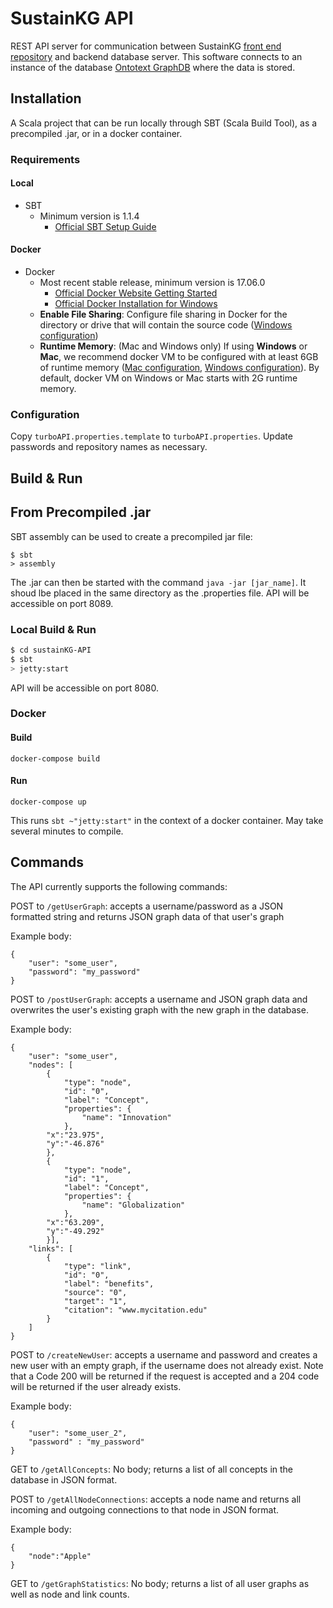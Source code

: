 # SustainKG API #

REST API server for communication between SustainKG [front end repository](https://github.com/greenguy33/sustainKG) and backend database server. This software connects to an instance of the database [Ontotext GraphDB](https://www.ontotext.com/products/graphdb/) where the data is stored.

## Installation ##
A Scala project that can be run locally through SBT (Scala Build Tool), as a precompiled .jar, or in a docker container.

### Requirements ###
#### Local
- SBT 
	- Minimum version is 1.1.4
		- [Official SBT Setup Guide](https://www.scala-sbt.org/release/docs/Setup.html)

#### Docker
- Docker
    - Most recent stable release, minimum version is 17.06.0
      - [Official Docker Website Getting Started](https://docs.docker.com/engine/getstarted/step_one/)
      - [Official Docker Installation for Windows](https://docs.docker.com/docker-for-windows/install/)
    - **Enable File Sharing**:  Configure file sharing in Docker for the directory or drive that will contain the source code ([Windows configuration](https://docs.docker.com/docker-for-windows/#file-sharing))
    - **Runtime Memory**: (Mac and Windows only) If using **Windows** or **Mac**, we recommend docker VM to be configured with at least 6GB of runtime memory ([Mac configuration](https://docs.docker.com/docker-for-mac/#advanced), [Windows configuration](https://docs.docker.com/docker-for-windows/#advanced)).  By default, docker VM on Windows or Mac starts with 2G runtime memory.

### Configuration ###
Copy `turboAPI.properties.template` to `turboAPI.properties`.  Update passwords and repository names as necessary.


## Build & Run ##

## From Precompiled .jar ##
SBT assembly can be used to create a precompiled jar file:
```
$ sbt
> assembly
```
The .jar can then be started with the command `java -jar [jar_name]`. It shoud lbe placed in the same directory as the .properties file. API will be accessible on port 8089.

### Local Build & Run ###
```sh
$ cd sustainKG-API
$ sbt
> jetty:start
```
API will be accessible on port 8080.

### Docker ###
#### Build
```
docker-compose build
```
#### Run
```
docker-compose up
```

This runs `sbt ~"jetty:start"` in the context of a docker container.  May take several minutes to compile.

## Commands

The API currently supports the following commands:

POST to `/getUserGraph`: accepts a username/password as a JSON formatted string and returns JSON graph data of that user's graph

Example body: 

```
{
    "user": "some_user",
    "password": "my_password"
}
```

POST to `/postUserGraph`: accepts a username and JSON graph data and overwrites the user's existing graph with the new graph in the database.

Example body:

```
{
    "user": "some_user",
    "nodes": [
        {
            "type": "node",
            "id": "0",
            "label": "Concept",
            "properties": {
                "name": "Innovation"
            },
	    "x":"23.975",
	    "y":"-46.876"
        },
        {
            "type": "node",
            "id": "1",
            "label": "Concept",
            "properties": {
                "name": "Globalization"
            },
	    "x":"63.209",
	    "y":"-49.292"
        }],
    "links": [
        {
            "type": "link",
            "id": "0",
            "label": "benefits",
            "source": "0",
            "target": "1",
            "citation": "www.mycitation.edu"
        }
    ]
}
```

POST to `/createNewUser`: accepts a username and password and creates a new user with an empty graph, if the username does not already exist. Note that a Code 200 will be returned if the request is accepted and a 204 code will be returned if the user already exists.

Example body:
```
{
    "user": "some_user_2",
    "password" : "my_password"
}
```

GET to `/getAllConcepts`: No body; returns a list of all concepts in the database in JSON format.

POST to `/getAllNodeConnections`: accepts a node name and returns all incoming and outgoing connections to that node in JSON format.

Example body:
```
{
    "node":"Apple"
}
```

GET to `/getGraphStatistics`: No body; returns a list of all user graphs as well as node and link counts.
